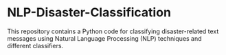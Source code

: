# NLP-Disaster-Classification
This repository contains a Python code for classifying disaster-related text messages using Natural Language Processing (NLP) techniques and different classifiers.
